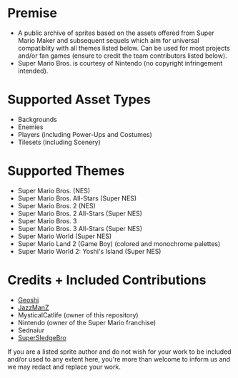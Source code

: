 # Premise
- A public archive of sprites based on the assets offered from Super Mario Maker and subsequent sequels which aim for universal compatiblity with all themes listed below. Can be used for most projects and/or fan games (ensure to credit the team contributors listed below).
- Super Mario Bros. is courtesy of Nintendo (no copyright infringement intended).

# Supported Asset Types
- Backgrounds
- Enemies
- Players (including Power-Ups and Costumes)
- Tilesets (including Scenery)

# Supported Themes
- Super Mario Bros. (NES)
- Super Mario Bros. All-Stars (Super NES)
- Super Mario Bros. 2 (NES)
- Super Mario Bros. 2 All-Stars (Super NES)
- Super Mario Bros. 3
- Super Mario Bros. 3 All-Stars (Super NES)
- Super Mario World (Super NES)
- Super Mario Land 2 (Game Boy) (colored and monochrome palettes)
- Super Mario World 2: Yoshi's Island (Super NES)

# Credits + Included Contributions
- [Geoshi](https://www.spriters-resource.com/profile/geoshi/)
- [JazzManZ](https://www.spriters-resource.com/profile/omega/)
- MysticalCatlife (owner of this repository)
- Nintendo (owner of the Super Mario franchise)
- Sednaiur
- [SuperSledgeBro](https://www.spriters-resource.com/profile/supersledgebro/)

If you are a listed sprite author and do not wish for your work to be included and/or used to any extent here, you're more than welcome to inform us and we may redact and replace your work.

